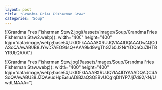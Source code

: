 ```yaml
---
layout: post
title: "Grandma Fries Fisherman Stew"
categories: "Soup"
---
```

![Grandma Fries Fisherman Stew2.jpg](/assets/images/Soup/Grandma Fries Fisherman Stew2.webp){: width="400" height="400" lqip="data:image/webp;base64,UklGRkAAAABXRUJQVlA4IDQAAADwAQCdASoQAAwABUB8JYwC7AEO94sQ+AAA9kd9wgThGZb0J2NrYiDQaCuZlHTBYRUbQAAA"}

![Grandma Fries Fisherman Stew.jpg](/assets/images/Soup/Grandma Fries Fisherman Stew.webp){: width="400" height="400" lqip="data:image/webp;base64,UklGRkIAAABXRUJQVlA4IDYAAADQAQCdASoQAAwABUB8JZQAAudHpEasuADiB2aQSQBBvUCg1qDl1YP7Jjl7d92/kN/UwdLMAAA="}

